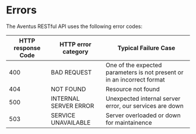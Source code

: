 # Errors

The Aventus RESTful API uses the following error codes:

<!--- Specifically the errors relating to THIS guide. -->

HTTP response Code | HTTP error category | Typical Failure Case
-- | -- | --
400 | BAD REQUEST | One of the expected parameters is not present or in an incorrect format
404| NOT FOUND | Resource not found
500 | INTERNAL SERVER ERROR | Unexpected internal server error, our services are down
503  | SERVICE UNAVAILABLE  | Server overloaded or down for maintainence
